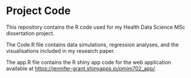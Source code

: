 # Project Code
This repository contains the R code used for my Health Data Science MSc dissertation project.

The Code.R file contains data simulations, regression analyses, and the visualisations included in my research paper.

The app.R file contains the R shiny app code for the web application available at https://jennifer-grant.shinyapps.io/pmim702_app/.
